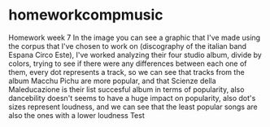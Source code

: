 # homeworkcompmusic
Homework week 7
In the image you can see a graphic that I've made using the corpus that I've chosen to work on (discography of the italian band Espana Circo Este),
I've worked analyzing their four studio album, divide by colors, trying to see if there were any differences between each one of them, every dot represents a track, so we can see that tracks
from the album Macchu Pichu are more popular, and that Scienze della Maleducazione is their list succesful album in terms of popularity, also dancebility doesn't seems to have a huge impact on
popularity, also dot's sizes represent loudness, and we can see that the least popular songs are also the ones with a lower loudness
Test